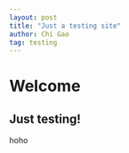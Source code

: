 ```yaml
---
layout: post
title: "Just a testing site"
author: Chi Gao
tag: testing
---
```



# Welcome

## Just testing! 

hoho